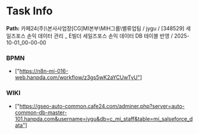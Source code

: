 # Task Info

**Path:** 카페24(주)\본사사업장\[CG]MI본부\MIH그룹\밸류업팀 / jygu / [348529] 세일즈포스 손익 데이터 관리 _ E빌더 세일즈포스 손익 데이터 DB 테이블 반영 / 2025-10-01_00-00-00

### BPMN
- ["https://n8n-mi-016-web.hanpda.com/workflow/z3gs5wK2aYCUwTyU"]

### WIKI
- ["https://gseo-auto-common.cafe24.com/adminer.php?server=auto-common-db-master-101.hanpda.com&username=jygu&db=c_mi_staff&table=mi_salseforce_data"]

